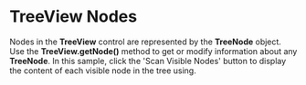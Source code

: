 TreeView Nodes
==============

Nodes in the __TreeView__ control are represented by the __TreeNode__ object. Use the __TreeView.getNode()__ method to get or modify information about any __TreeNode__. In this sample, click the 'Scan Visible Nodes' button to display the content of each visible node in the tree using.